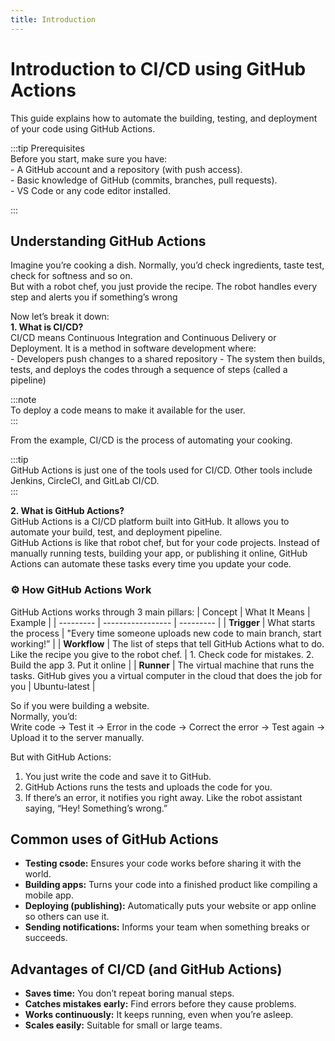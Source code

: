 ```yaml
---
title: Introduction
---
```


# Introduction to CI/CD using GitHub Actions

This guide explains how to automate the building, testing, and deployment of your code using GitHub Actions.

:::tip Prerequisites  
    Before you start, make sure you have:   
    - A GitHub account and a repository (with push access).  
    - Basic knowledge of GitHub (commits, branches, pull requests).  
    - VS Code or any code editor installed.  

:::

## Understanding GitHub Actions
Imagine you’re cooking a dish. Normally, you’d check ingredients, taste test, check for softness and so on.  
But with a robot chef, you just provide the recipe. The robot handles every step and alerts you if something’s wrong  


Now let’s break it down:   
**1. What is CI/CD?**  
CI/CD means Continuous Integration and Continuous Delivery or Deployment. It is a method in software development where:  
    - Developers push changes to a shared repository
    - The system then builds, tests, and deploys the codes through a sequence of steps (called a pipeline)

:::note   
To deploy a code means to make it available for the user.  
:::

From the example, CI/CD is the process of automating your cooking. 

:::tip  
GitHub Actions is just one of the tools used for CI/CD. Other tools include Jenkins, CircleCI, and GitLab CI/CD.  
:::

**2. What is GitHub Actions?**  
GitHub Actions is a CI/CD platform built into GitHub. It allows you to automate your build, test, and deployment pipeline.   
GitHub Actions is like that robot chef, but for your code projects. Instead of manually running tests, building your app, or publishing it online, GitHub Actions can automate these tasks every time you update your code.


### ⚙️ How GitHub Actions Work
GitHub Actions works through 3 main pillars:
| Concept       | What It Means     | Example   |
| ---------     | ----------------- | --------- |
| **Trigger**   | What starts the process | "Every time someone uploads new code to main branch, start working!” |
| **Workflow**      | The list of steps that tell GitHub Actions what to do. Like the recipe you give to the robot chef. | 1. Check code for mistakes. 2. Build the app 3. Put it online |
| **Runner** | The virtual machine that runs the tasks. GitHub gives you a virtual computer in the cloud that does the job for you | Ubuntu-latest |  


So if you were building a website.  
Normally, you’d:  
Write code → Test it →  Error in the code →  Correct the error →  Test again → Upload it to the server manually.  

But with GitHub Actions:  
1. You just write the code and save it to GitHub.
2. GitHub Actions runs the tests and uploads the code for you.  
3. If there’s an error, it notifies you right away. Like the robot assistant saying, “Hey! Something’s wrong.”

## Common uses of GitHub Actions 
- **Testing csode:** Ensures your code works before sharing it with the world.  
- **Building apps:** Turns your code into a finished product like compiling a mobile app.
- **Deploying (publishing):** Automatically puts your website or app online so others can use it.
- **Sending notifications:** Informs your team when something breaks or succeeds.

## Advantages of CI/CD (and GitHub Actions)
- **Saves time:** You don’t repeat boring manual steps.
- **Catches mistakes early:** Find errors before they cause problems.
- **Works continuously:** It keeps running, even when you’re asleep.
- **Scales easily:** Suitable for small or large teams.